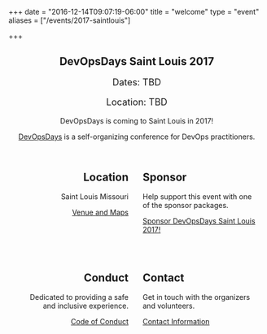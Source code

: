 +++
date = "2016-12-14T09:07:19-06:00"
title = "welcome"
type = "event"
aliases = ["/events/2017-saintlouis"]

+++

<!--<div style="text-align:center;">
 {{< event_logo >}}
</div>-->

<div style="text-align:center;">
<h2>DevOpsDays Saint Louis 2017</h2>
</div>

<div style="text-align:center;">
    <p style="font-size:large;">Dates: TBD</p>
    <p style="font-size:large;">Location: TBD</p>
    <p>DevOpsDays is coming to Saint Louis in 2017!</p>
    <p><a href="http://devopsdays.org/">DevOpsDays</a> is a self-organizing conference for DevOps practitioners.</p>
</div>

<div style="width:100%;overflow:hidden;">
    <div style="width:44%;margin:3% 1em;float:left;text-align:right;">
        <h2>Location</h2>
        <p>Saint Louis Missouri</p>
        <p><a href="/events/2017-saintlouis/location/">Venue and Maps</a></p>
    </div>
    <div style="width:44%;margin:3% 1em;float:left;text-align:left;">
        <h2>Sponsor</h2>
        <p>Help support this event with one of the sponsor packages.</p>
        <p><a href="/events/2017-saintlouis/sponsor/">Sponsor DevOpsDays Saint Louis 2017!</a></p>
    </div>
</div>
<div style="width:100%;overflow:hidden;">
    <div style="width:44%;margin:3% 1em;float:left;text-align:right;">
        <h2>Conduct</h2>
        <p>Dedicated to providing a safe and inclusive experience.</p>
        <p><a href="/events/2017-saintlouis/conduct/">Code of Conduct</a></p>
    </div>
    <div style="width:44%;margin:3% 1em;float:left;">
        <h2>Contact</h2>
        <p>Get in touch with the organizers and volunteers.</p>
        <p><a href="/events/2017-saintlouis/contact/">Contact Information</a></p>
    </div>
</div>


